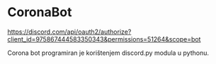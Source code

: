 # CoronaBot

https://discord.com/api/oauth2/authorize?client_id=975867444583350343&permissions=51264&scope=bot

Corona bot programiran je korištenjem discord.py modula u pythonu.
